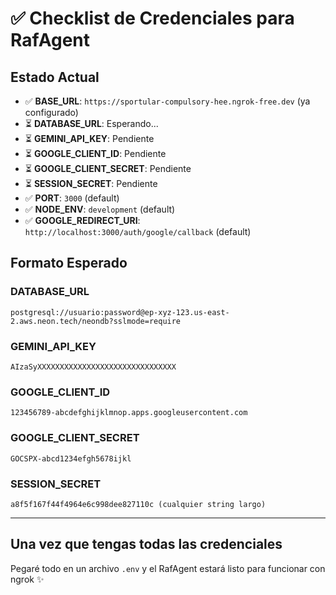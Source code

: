 # ✅ Checklist de Credenciales para RafAgent

## Estado Actual

- ✅ **BASE_URL**: `https://sportular-compulsory-hee.ngrok-free.dev` (ya configurado)
- ⏳ **DATABASE_URL**: Esperando...
- ⏳ **GEMINI_API_KEY**: Pendiente
- ⏳ **GOOGLE_CLIENT_ID**: Pendiente
- ⏳ **GOOGLE_CLIENT_SECRET**: Pendiente
- ⏳ **SESSION_SECRET**: Pendiente
- ✅ **PORT**: `3000` (default)
- ✅ **NODE_ENV**: `development` (default)
- ✅ **GOOGLE_REDIRECT_URI**: `http://localhost:3000/auth/google/callback` (default)

## Formato Esperado

### DATABASE_URL
```
postgresql://usuario:password@ep-xyz-123.us-east-2.aws.neon.tech/neondb?sslmode=require
```

### GEMINI_API_KEY
```
AIzaSyXXXXXXXXXXXXXXXXXXXXXXXXXXXXXXX
```

### GOOGLE_CLIENT_ID
```
123456789-abcdefghijklmnop.apps.googleusercontent.com
```

### GOOGLE_CLIENT_SECRET
```
GOCSPX-abcd1234efgh5678ijkl
```

### SESSION_SECRET
```
a8f5f167f44f4964e6c998dee827110c (cualquier string largo)
```

---

## Una vez que tengas todas las credenciales

Pegaré todo en un archivo `.env` y el RafAgent estará listo para funcionar con ngrok ✨

